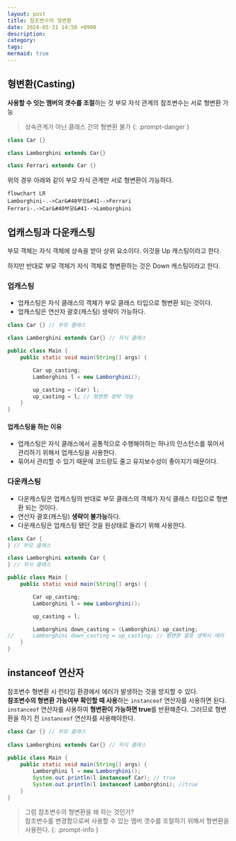 ```yaml
---
layout: post
title: 참조변수의 형변환
date: 2024-05-31 14:50 +0900
description:
category:
tags:
mermaid: true
---
```

## 형변환(Casting)
**사용할 수 잇는 멤버의 갯수를 조절**하는 것
부모 자식 관계의 참조변수는 서로 형변환 가능

> 상속관계가 아닌 클래스 간의 형변환 불가
{: .prompt-danger }

```java
class Car {}

class Lamborghini extends Car{}

class Ferrari extends Car {}
```
위의 경우 아래와 같이 부모 자식 관계만 서로 형변환이 가능하다.
```mermaid
flowchart LR
Lamborghini-.->Car&#40부모&#41-->Ferrari
Ferrari-.->Car&#40부모&#41-->Lamborghini
```

## 업캐스팅과 다운캐스팅
부모 객체는 자식 객체에 상속을 받아 상위 요소이다.
이것을 Up 캐스팅이라고 한다.

하지만 반대로 부모 객체가 자식 객체로 형변환하는 것은 Down 캐스팅이라고 한다.

### 업캐스팅
- 업캐스팅은 자식 클래스의 객체가 부모 클래스 타입으로 형변환 되는 것이다.
- 업캐스팅은 연산자 괄호(캐스팅) 생략이 가능하다.

```java
class Car {} // 부모 클래스

class Lamborghini extends Car{} // 자식 클래스

public class Main {
    public static void main(String[] args) {

        Car up_casting;
        Lamborghini l = new Lamborghini();

        up_casting = (Car) l; 
        up_casting = l; // 형변환 생략 가능
    }
}
```

#### 업캐스팅을 하는 이유
- 업캐스팅은 자식 클래스에서 공통적으로 수행해야하는 하나의 인스턴스를 묶어서 관리하기 위해서 업캐스팅을 사용한다.
- 묶어서 관리할 수 있기 때문에 코드량도 줄고 유지보수성이 좋아지기 때문이다.


### 다운캐스팅
- 다운캐스팅은 업캐스팅의 반대로 부모 클래스의 객체가 자식 클래스 타입으로 형변환 되는 것이다.
- 연산자 괄호(캐스팅) **생략이 불가능**하다.
- 다운캐스팅은 업캐스팅 됐던 것을 원상태로 돌리기 위해 사용한다.

```java
class Car {
} // 부모 클래스

class Lamborghini extends Car {
} // 자식 클래스

public class Main {
    public static void main(String[] args) {

        Car up_casting;
        Lamborghini l = new Lamborghini();

        up_casting = l;

        Lamborghini down_casting = (Lamborghini) up_casting;
//      Lamborghini down_casting = up_casting; // 형변환 괄호 생략시 에러
    }
}
```


## instanceof 연산자
참조변수 형변환 시 런타임 환경에서 에러가 발생하는 것을 방지할 수 있다.<br/>
**참조변수의 형변환 가능여부 확인할 때 사용**하는 `instanceof` 연산자를 사용하면 된다.<br/>
`instanceof` 연산자를 사용하여 **형변환이 가능하면 true**를 반환해준다.
그러므로 형변환을 하기 전 `instanceof` 연산자를 사용해야한다.

```java
class Car {} // 부모 클래스
  
class Lamborghini extends Car{} // 자식 클래스
  
public class Main {  
    public static void main(String[] args) {  
        Lamborghini l = new Lamborghini();  
        System.out.println(l instanceof Car); // true 
        System.out.println(l instanceof Lamborghini); //true
    }  
}
```

> 그럼 참조변수의 형변환을 왜 하는 것인가? <br/>
> 참조변수를 변경함으로써 사용할 수 있는 멤버 갯수를 조절하기 위해서 형변환을 사용한다.
{: .prompt-info }
